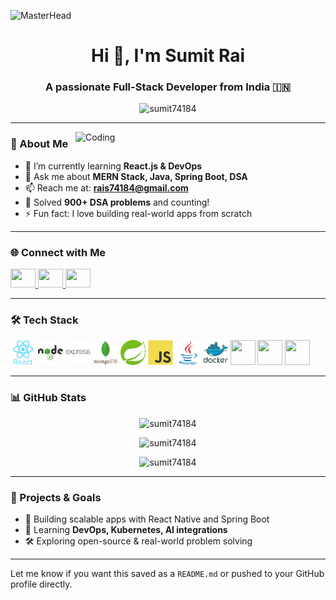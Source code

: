 ![MasterHead](https://miro.medium.com/v2/resize:fit:828/format:webp/0*FGD6BUzzZs1VJLuY.gif)

<h1 align="center">Hi 👋, I'm Sumit Rai</h1>
<h3 align="center">A passionate Full-Stack Developer from India 🇮🇳</h3>

<p align="center">
  <img src="https://komarev.com/ghpvc/?username=sumit74184&label=Profile%20views&color=0e75b6&style=flat" alt="sumit74184" />
</p>

---

<img align="right" alt="Coding" width="400" src="https://cdn.dribbble.com/users/1162077/screenshots/3848914/programmer.gif" />

### 🚀 About Me
- 🌱 I’m currently learning **React.js & DevOps**
- 💬 Ask me about **MERN Stack, Java, Spring Boot, DSA**
- 📫 Reach me at: **rais74184@gmail.com**
- 🧠 Solved **900+ DSA problems** and counting!
- ⚡ Fun fact: I love building real-world apps from scratch

---

### 🌐 Connect with Me
<p align="left">
  <a href="https://twitter.com/sumitrai151" target="_blank">
    <img src="https://raw.githubusercontent.com/rahuldkjain/github-profile-readme-generator/master/src/images/icons/Social/twitter.svg" height="30" width="40" />
  </a>
  <a href="https://www.linkedin.com/in/sumit-rai-learner/" target="_blank">
    <img src="https://raw.githubusercontent.com/rahuldkjain/github-profile-readme-generator/master/src/images/icons/Social/linked-in-alt.svg" height="30" width="40" />
  </a>
  <a href="https://leetcode.com/__sumit/" target="_blank">
    <img src="https://raw.githubusercontent.com/rahuldkjain/github-profile-readme-generator/master/src/images/icons/Social/leet-code.svg" height="30" width="40" />
  </a>
</p>

---

### 🛠️ Tech Stack
<p align="left">
  <a href="https://reactjs.org/" target="_blank"><img src="https://raw.githubusercontent.com/devicons/devicon/master/icons/react/react-original-wordmark.svg" width="40" height="40"/></a>
  <a href="https://nodejs.org/" target="_blank"><img src="https://raw.githubusercontent.com/devicons/devicon/master/icons/nodejs/nodejs-original-wordmark.svg" width="40" height="40"/></a>
  <a href="https://expressjs.com/" target="_blank"><img src="https://raw.githubusercontent.com/devicons/devicon/master/icons/express/express-original-wordmark.svg" width="40" height="40"/></a>
  <a href="https://www.mongodb.com/" target="_blank"><img src="https://raw.githubusercontent.com/devicons/devicon/master/icons/mongodb/mongodb-original-wordmark.svg" width="40" height="40"/></a>
  <a href="https://spring.io/projects/spring-boot" target="_blank"><img src="https://raw.githubusercontent.com/devicons/devicon/master/icons/spring/spring-original.svg" width="40" height="40"/></a>
  <a href="https://developer.mozilla.org/en-US/docs/Web/JavaScript" target="_blank"><img src="https://raw.githubusercontent.com/devicons/devicon/master/icons/javascript/javascript-original.svg" width="40" height="40"/></a>
  <a href="https://www.java.com" target="_blank"><img src="https://raw.githubusercontent.com/devicons/devicon/master/icons/java/java-original.svg" width="40" height="40"/></a>
  <a href="https://www.docker.com/" target="_blank"><img src="https://raw.githubusercontent.com/devicons/devicon/master/icons/docker/docker-original-wordmark.svg" width="40" height="40"/></a>
  <a href="https://tailwindcss.com/" target="_blank"><img src="https://www.vectorlogo.zone/logos/tailwindcss/tailwindcss-icon.svg" width="40" height="40"/></a>
  <a href="https://www.figma.com/" target="_blank"><img src="https://www.vectorlogo.zone/logos/figma/figma-icon.svg" width="40" height="40"/></a>
  <a href="https://git-scm.com/" target="_blank"><img src="https://www.vectorlogo.zone/logos/git-scm/git-scm-icon.svg" width="40" height="40"/></a>
</p>

---

### 📊 GitHub Stats
<p align="center">
  <img src="https://github-readme-stats.vercel.app/api?username=sumit74184&show_icons=true&theme=react" alt="sumit74184" />
</p>
<p align="center">
  <img src="https://github-readme-streak-stats.herokuapp.com/?user=sumit74184&theme=react" alt="sumit74184" />
</p>
<p align="center">
  <img src="https://github-readme-stats.vercel.app/api/top-langs?username=sumit74184&show_icons=true&locale=en&layout=compact&theme=react" alt="sumit74184" />
</p>

---

### 🔭 Projects & Goals
- 📱 Building scalable apps with React Native and Spring Boot
- 🎯 Learning **DevOps, Kubernetes, AI integrations**
- 🛠️ Exploring open-source & real-world problem solving

---

Let me know if you want this saved as a `README.md` or pushed to your GitHub profile directly.

